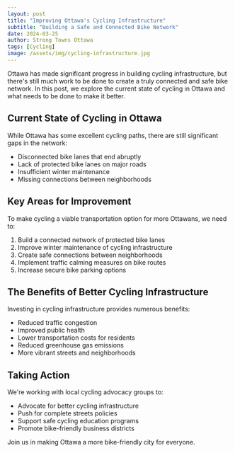 ```yaml
---
layout: post
title: "Improving Ottawa's Cycling Infrastructure"
subtitle: "Building a Safe and Connected Bike Network"
date: 2024-03-25
author: Strong Towns Ottawa
tags: [Cycling]
image: /assets/img/cycling-infrastructure.jpg
---
```


Ottawa has made significant progress in building cycling infrastructure, but there's still much work to be done to create a truly connected and safe bike network. In this post, we explore the current state of cycling in Ottawa and what needs to be done to make it better.

## Current State of Cycling in Ottawa

While Ottawa has some excellent cycling paths, there are still significant gaps in the network:
- Disconnected bike lanes that end abruptly
- Lack of protected bike lanes on major roads
- Insufficient winter maintenance
- Missing connections between neighborhoods

## Key Areas for Improvement

To make cycling a viable transportation option for more Ottawans, we need to:
1. Build a connected network of protected bike lanes
2. Improve winter maintenance of cycling infrastructure
3. Create safe connections between neighborhoods
4. Implement traffic calming measures on bike routes
5. Increase secure bike parking options

## The Benefits of Better Cycling Infrastructure

Investing in cycling infrastructure provides numerous benefits:
- Reduced traffic congestion
- Improved public health
- Lower transportation costs for residents
- Reduced greenhouse gas emissions
- More vibrant streets and neighborhoods

## Taking Action

We're working with local cycling advocacy groups to:
- Advocate for better cycling infrastructure
- Push for complete streets policies
- Support safe cycling education programs
- Promote bike-friendly business districts

Join us in making Ottawa a more bike-friendly city for everyone. 